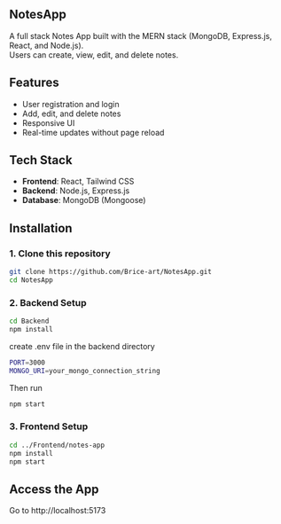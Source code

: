 ## NotesApp

A full stack Notes App built with the MERN stack (MongoDB, Express.js, React, and Node.js).  
Users can create, view, edit, and delete notes.

## Features

- User registration and login
- Add, edit, and delete notes
- Responsive UI
- Real-time updates without page reload

## Tech Stack

- **Frontend**: React, Tailwind CSS
- **Backend**: Node.js, Express.js
- **Database**: MongoDB (Mongoose)

## Installation

### 1. Clone this repository

```bash
git clone https://github.com/Brice-art/NotesApp.git
cd NotesApp
```
### 2. Backend Setup

```bash
cd Backend
npm install
```
create .env file in the backend directory
```bash
PORT=3000
MONGO_URI=your_mongo_connection_string
```
Then run
```bash
npm start
```
### 3. Frontend Setup

```bash
cd ../Frontend/notes-app
npm install
npm start
```
## Access the App
Go to http://localhost:5173
